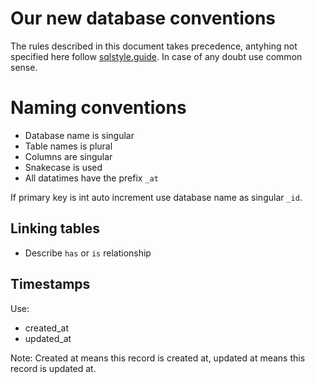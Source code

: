 # Our new database conventions

The rules described in this document takes precedence, antyhing not specified here follow [sqlstyle.guide](https://www.sqlstyle.guide/). In case of any doubt use common sense.

# Naming conventions

 * Database name is singular
 * Table names is plural
 * Columns are singular
 * Snakecase is used
 * All datatimes have the prefix `_at`

If primary key is int auto increment use database name as singular `_id`.

## Linking tables

 * Describe `has` or `is` relationship

## Timestamps

Use:
 * created_at
 * updated_at

Note: Created at means this record is created at, updated at means this record is updated at.
